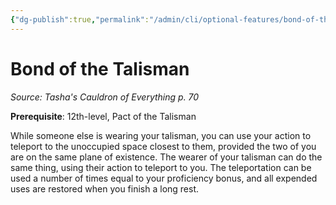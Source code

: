 ```yaml
---
{"dg-publish":true,"permalink":"/admin/cli/optional-features/bond-of-the-talisman-tce/","tags":["compendium/src/5e/tce","optional-feature/ei"],"updated":"2025-01-11T15:32:21.758+00:00"}
---
```


# Bond of the Talisman
*Source: Tasha's Cauldron of Everything p. 70*  

**Prerequisite**: 12th-level, Pact of the Talisman

While someone else is wearing your talisman, you can use your action to teleport to the unoccupied space closest to them, provided the two of you are on the same plane of existence. The wearer of your talisman can do the same thing, using their action to teleport to you. The teleportation can be used a number of times equal to your proficiency bonus, and all expended uses are restored when you finish a long rest.